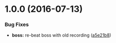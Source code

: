<a name="1.0.0"></a>
# 1.0.0 (2016-07-13)


### Bug Fixes

* **boss:** re-beat boss with old recording ([a5e21b8](http://git@gitlab.f-road.com.cn:social-bank/boss/commits/a5e21b8))




